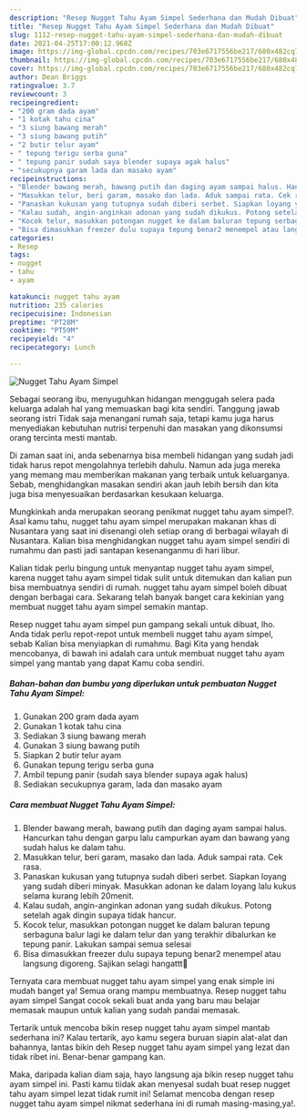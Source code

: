 ```yaml
---
description: "Resep Nugget Tahu Ayam Simpel Sederhana dan Mudah Dibuat"
title: "Resep Nugget Tahu Ayam Simpel Sederhana dan Mudah Dibuat"
slug: 1112-resep-nugget-tahu-ayam-simpel-sederhana-dan-mudah-dibuat
date: 2021-04-25T17:00:12.968Z
image: https://img-global.cpcdn.com/recipes/703e6717556be217/680x482cq70/nugget-tahu-ayam-simpel-foto-resep-utama.jpg
thumbnail: https://img-global.cpcdn.com/recipes/703e6717556be217/680x482cq70/nugget-tahu-ayam-simpel-foto-resep-utama.jpg
cover: https://img-global.cpcdn.com/recipes/703e6717556be217/680x482cq70/nugget-tahu-ayam-simpel-foto-resep-utama.jpg
author: Dean Briggs
ratingvalue: 3.7
reviewcount: 3
recipeingredient:
- "200 gram dada ayam"
- "1 kotak tahu cina"
- "3 siung bawang merah"
- "3 siung bawang putih"
- "2 butir telur ayam"
- " tepung terigu serba guna"
- " tepung panir sudah saya blender supaya agak halus"
- "secukupnya garam lada dan masako ayam"
recipeinstructions:
- "Blender bawang merah, bawang putih dan daging ayam sampai halus. Hancurkan tahu dengan garpu lalu campurkan ayam dan bawang yang sudah halus ke dalam tahu."
- "Masukkan telur, beri garam, masako dan lada. Aduk sampai rata. Cek rasa."
- "Panaskan kukusan yang tutupnya sudah diberi serbet. Siapkan loyang yang sudah diberi minyak. Masukkan adonan ke dalam loyang lalu kukus selama kurang lebih 20menit."
- "Kalau sudah, angin-anginkan adonan yang sudah dikukus. Potong setelah agak dingin supaya tidak hancur."
- "Kocok telur, masukkan potongan nugget ke dalam baluran tepung serbaguna balur lagi ke dalam telur dan yang terakhir dibalurkan ke tepung panir. Lakukan sampai semua selesai"
- "Bisa dimasukkan freezer dulu supaya tepung benar2 menempel atau langsung digoreng. Sajikan selagi hangattt🥰"
categories:
- Resep
tags:
- nugget
- tahu
- ayam

katakunci: nugget tahu ayam 
nutrition: 235 calories
recipecuisine: Indonesian
preptime: "PT28M"
cooktime: "PT59M"
recipeyield: "4"
recipecategory: Lunch

---
```



![Nugget Tahu Ayam Simpel](https://img-global.cpcdn.com/recipes/703e6717556be217/680x482cq70/nugget-tahu-ayam-simpel-foto-resep-utama.jpg)

Sebagai seorang ibu, menyuguhkan hidangan menggugah selera pada keluarga adalah hal yang memuaskan bagi kita sendiri. Tanggung jawab seorang istri Tidak saja menangani rumah saja, tetapi kamu juga harus menyediakan kebutuhan nutrisi terpenuhi dan masakan yang dikonsumsi orang tercinta mesti mantab.

Di zaman  saat ini, anda sebenarnya bisa membeli hidangan yang sudah jadi tidak harus repot mengolahnya terlebih dahulu. Namun ada juga mereka yang memang mau memberikan makanan yang terbaik untuk keluarganya. Sebab, menghidangkan masakan sendiri akan jauh lebih bersih dan kita juga bisa menyesuaikan berdasarkan kesukaan keluarga. 



Mungkinkah anda merupakan seorang penikmat nugget tahu ayam simpel?. Asal kamu tahu, nugget tahu ayam simpel merupakan makanan khas di Nusantara yang saat ini disenangi oleh setiap orang di berbagai wilayah di Nusantara. Kalian bisa menghidangkan nugget tahu ayam simpel sendiri di rumahmu dan pasti jadi santapan kesenanganmu di hari libur.

Kalian tidak perlu bingung untuk menyantap nugget tahu ayam simpel, karena nugget tahu ayam simpel tidak sulit untuk ditemukan dan kalian pun bisa membuatnya sendiri di rumah. nugget tahu ayam simpel boleh dibuat dengan berbagai cara. Sekarang telah banyak banget cara kekinian yang membuat nugget tahu ayam simpel semakin mantap.

Resep nugget tahu ayam simpel pun gampang sekali untuk dibuat, lho. Anda tidak perlu repot-repot untuk membeli nugget tahu ayam simpel, sebab Kalian bisa menyiapkan di rumahmu. Bagi Kita yang hendak mencobanya, di bawah ini adalah cara untuk membuat nugget tahu ayam simpel yang mantab yang dapat Kamu coba sendiri.

<!--inarticleads1-->

##### Bahan-bahan dan bumbu yang diperlukan untuk pembuatan Nugget Tahu Ayam Simpel:

1. Gunakan 200 gram dada ayam
1. Gunakan 1 kotak tahu cina
1. Sediakan 3 siung bawang merah
1. Gunakan 3 siung bawang putih
1. Siapkan 2 butir telur ayam
1. Gunakan  tepung terigu serba guna
1. Ambil  tepung panir (sudah saya blender supaya agak halus)
1. Sediakan secukupnya garam, lada dan masako ayam




<!--inarticleads2-->

##### Cara membuat Nugget Tahu Ayam Simpel:

1. Blender bawang merah, bawang putih dan daging ayam sampai halus. Hancurkan tahu dengan garpu lalu campurkan ayam dan bawang yang sudah halus ke dalam tahu.
1. Masukkan telur, beri garam, masako dan lada. Aduk sampai rata. Cek rasa.
1. Panaskan kukusan yang tutupnya sudah diberi serbet. Siapkan loyang yang sudah diberi minyak. Masukkan adonan ke dalam loyang lalu kukus selama kurang lebih 20menit.
1. Kalau sudah, angin-anginkan adonan yang sudah dikukus. Potong setelah agak dingin supaya tidak hancur.
1. Kocok telur, masukkan potongan nugget ke dalam baluran tepung serbaguna balur lagi ke dalam telur dan yang terakhir dibalurkan ke tepung panir. Lakukan sampai semua selesai
1. Bisa dimasukkan freezer dulu supaya tepung benar2 menempel atau langsung digoreng. Sajikan selagi hangattt🥰




Ternyata cara membuat nugget tahu ayam simpel yang enak simple ini mudah banget ya! Semua orang mampu membuatnya. Resep nugget tahu ayam simpel Sangat cocok sekali buat anda yang baru mau belajar memasak maupun untuk kalian yang sudah pandai memasak.

Tertarik untuk mencoba bikin resep nugget tahu ayam simpel mantab sederhana ini? Kalau tertarik, ayo kamu segera buruan siapin alat-alat dan bahannya, lantas bikin deh Resep nugget tahu ayam simpel yang lezat dan tidak ribet ini. Benar-benar gampang kan. 

Maka, daripada kalian diam saja, hayo langsung aja bikin resep nugget tahu ayam simpel ini. Pasti kamu tiidak akan menyesal sudah buat resep nugget tahu ayam simpel lezat tidak rumit ini! Selamat mencoba dengan resep nugget tahu ayam simpel nikmat sederhana ini di rumah masing-masing,ya!.

